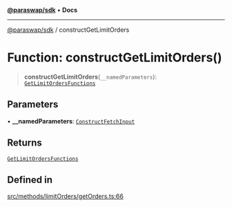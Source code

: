 [**@paraswap/sdk**](../README.md) • **Docs**

***

[@paraswap/sdk](../globals.md) / constructGetLimitOrders

# Function: constructGetLimitOrders()

> **constructGetLimitOrders**(`__namedParameters`): [`GetLimitOrdersFunctions`](../type-aliases/GetLimitOrdersFunctions.md)

## Parameters

• **\_\_namedParameters**: [`ConstructFetchInput`](../interfaces/ConstructFetchInput.md)

## Returns

[`GetLimitOrdersFunctions`](../type-aliases/GetLimitOrdersFunctions.md)

## Defined in

[src/methods/limitOrders/getOrders.ts:66](https://github.com/paraswap/paraswap-sdk/blob/master/src/methods/limitOrders/getOrders.ts#L66)
